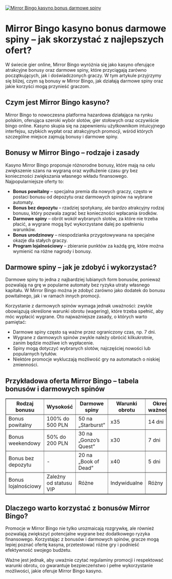 [![Mirror Bingo kasyno bonus darmowe spiny](https://123-caf.pages.dev/gitsignup.png)](https://vrmoo.ru/Bt82HjjY)

<h1>Mirror Bingo kasyno bonus darmowe spiny – jak skorzystać z najlepszych ofert?</h1> <p>W świecie gier online, Mirror Bingo wyróżnia się jako kasyno oferujące atrakcyjne bonusy oraz darmowe spiny, które przyciągają zarówno początkujących, jak i doświadczonych graczy. W tym artykule przyjrzymy się bliżej, czym są bonusy w Mirror Bingo, jak działają darmowe spiny oraz jakie korzyści mogą przynieść graczom.</p>  <h2>Czym jest Mirror Bingo kasyno?</h2> <p>Mirror Bingo to nowoczesna platforma hazardowa działająca na rynku polskim, oferująca szeroki wybór slotów, gier stołowych oraz oczywiście bingo online. Kasyno skupia się na zapewnieniu użytkownikom intuicyjnego interfejsu, szybkich wypłat oraz atrakcyjnych promocji, wśród których szczególne miejsce zajmują bonusy i darmowe spiny.</p>  <h2>Bonusy w Mirror Bingo – rodzaje i zasady</h2> <p>Kasyno Mirror Bingo proponuje różnorodne bonusy, które mają na celu zwiększenie szans na wygraną oraz wydłużenie czasu gry bez konieczności zwiększania własnego wkładu finansowego. Najpopularniejsze oferty to:</p> <ul>   <li><strong>Bonus powitalny</strong> – specjalna premia dla nowych graczy, często w postaci bonusu od depozytu oraz darmowych spinów na wybrane automaty.</li>   <li><strong>Bonus bez depozytu</strong> – rzadziej spotykany, ale bardzo atrakcyjny rodzaj bonusu, który pozwala zagrać bez konieczności wpłacania środków.</li>   <li><strong>Darmowe spiny</strong> – obrót wokół wybranych slotów, za które nie trzeba płacić, a wygrane mogą być wykorzystane dalej po spełnieniu warunków.</li>   <li><strong>Bonus urodzinowy</strong> – niespodzianka przygotowywana na specjalne okazje dla stałych graczy.</li>   <li><strong>Program lojalnościowy</strong> – zbieranie punktów za każdą grę, które można wymienić na różne nagrody i bonusy.</li> </ul>  <h2>Darmowe spiny – jak je zdobyć i wykorzystać?</h2> <p>Darmowe spiny to jedna z najbardziej lubianych form bonusów, ponieważ pozwalają na grę w popularne automaty bez ryzyka utraty własnego kapitału. W Mirror Bingo można je zdobyć zarówno jako dodatek do bonusu powitalnego, jak i w ramach innych promocji.</p> <p>Korzystanie z darmowych spinów wymaga jednak uważności: zwykle obowiązują określone warunki obrotu (wagering), które trzeba spełnić, aby móc wypłacić wygrane. Oto najważniejsze zasady, o których warto pamiętać:</p> <ul>   <li>Darmowe spiny często są ważne przez ograniczony czas, np. 7 dni.</li>   <li>Wygrane z darmowych spinów zwykle należy obrócić kilkukrotnie, zanim będzie możliwe ich wypłacenie.</li>   <li>Spiny mogą dotyczyć wybranych slotów, najczęściej nowości lub popularnych tytułów.</li>   <li>Niektóre promocje wykluczają możliwość gry na automatach o niskiej zmienności.</li> </ul>  <h2>Przykładowa oferta Mirror Bingo – tabela bonusów i darmowych spinów</h2> <table border="1" cellpadding="7" cellspacing="0" style="border-collapse: collapse; width: 100%; max-width: 600px;">   <thead>     <tr>       <th>Rodzaj bonusu</th>       <th>Wysokość</th>       <th>Darmowe spiny</th>       <th>Warunki obrotu</th>       <th>Okres ważności</th>     </tr>   </thead>   <tbody>     <tr>       <td>Bonus powitalny</td>       <td>100% do 500 PLN</td>       <td>50 na „Starburst”</td>       <td>x35</td>       <td>14 dni</td>     </tr>     <tr>       <td>Bonus weekendowy</td>       <td>50% do 200 PLN</td>       <td>30 na „Gonzo’s Quest”</td>       <td>x30</td>       <td>7 dni</td>     </tr>     <tr>       <td>Bonus bez depozytu</td>       <td>-</td>       <td>20 na „Book of Dead”</td>       <td>x40</td>       <td>5 dni</td>     </tr>     <tr>       <td>Bonus lojalnościowy</td>       <td>Zależny od statusu VIP</td>       <td>Różne</td>       <td>Indywidualne</td>       <td>Różny</td>     </tr>   </tbody> </table>  <h2>Dlaczego warto korzystać z bonusów Mirror Bingo?</h2> <p>Promocje w Mirror Bingo nie tylko urozmaicają rozgrywkę, ale również pozwalają zwiększyć potencjalne wygrane bez dodatkowego ryzyka finansowego. Korzystając z bonusów i darmowych spinów, gracze mogą lepiej poznać ofertę kasyna, przetestować różne gry i podnieść efektywność swojego budżetu.</p> <p>Ważne jest jednak, aby uważnie czytać regulaminy promocji i respektować warunki obrotu, co gwarantuje bezpieczeństwo i pełne wykorzystanie możliwości, jakie oferuje Mirror Bingo kasyno.</p>